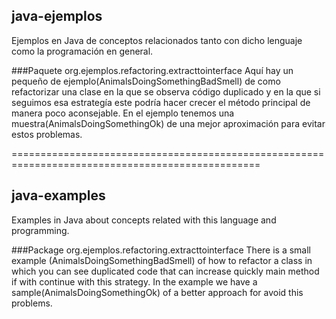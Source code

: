 java-ejemplos
-------------

Ejemplos en Java de conceptos relacionados tanto con dicho lenguaje como la programación en
general.

###Paquete org.ejemplos.refactoring.extracttointerface
Aquí hay un pequeño de ejemplo(AnimalsDoingSomethingBadSmell) de como refactorizar una clase en
la que se observa código duplicado y en la que si seguimos esa estrategía este podría hacer
crecer el método principal de manera poco aconsejable.
En el ejemplo tenemos una muestra(AnimalsDoingSomethingOk) de una mejor aproximación para
evitar estos problemas.

=================================================================================================

java-examples
-------------

Examples in Java about concepts related with this language and programming.

###Package org.ejemplos.refactoring.extracttointerface
There is a small example (AnimalsDoingSomethingBadSmell) of how to refactor a class in which
you can see duplicated code that can increase quickly main method if with continue with this strategy.
In the example we have a sample(AnimalsDoingSomethingOk) of a better approach for avoid this problems.